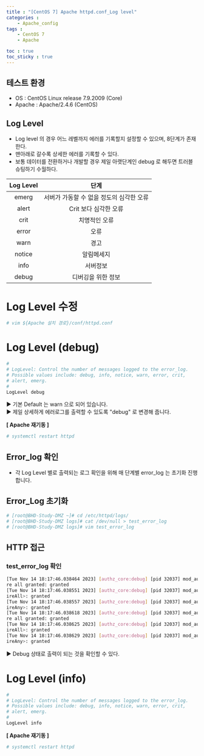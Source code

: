 ```yaml
---
title : "[CentOS 7] Apache httpd.conf_Log level"
categories :
    - Apache_config
tags :
    - CentOS 7
    - Apache

toc : true
toc_sticky : true
---
```


## 테스트 환경
- OS : CentOS Linux release 7.9.2009 (Core)
- Apache : Apache/2.4.6 (CentOS)

## Log Level

- Log level 의 경우 어느 레벨까지 에러를 기록할지 설정할 수 있으며, 8단계가 존재한다.
- 맨아래로 갈수록 상세한 에러를 기록할 수 있다.
- 보통 데이터를 전환하거나 개발할 경우 제일 아랫단계인 debug 로 해두면 트러블 슈팅하기 수월하다.

|**Log Level**|**단계**|
|:---:|:---:|
|emerg|서버가 가동할 수 없을 정도의 심각한 오류|
|alert|Crit 보다 심각한 오류|
|crit|치명적인 오류|
|error|오류|
|warn|경고|
|notice|알림메세지|
|info|서버정보|
|debug|디버깅을 위한 정보|

# Log Level 수정
```bash
# vim ${Apache 설치 경로}/conf/httpd.conf
```

# Log Level (debug)
```bash
#
# LogLevel: Control the number of messages logged to the error_log.
# Possible values include: debug, info, notice, warn, error, crit,
# alert, emerg.
#
LogLevel debug
```
▶ 기본 Default 는 warn 으로 되어 있습니다. <br>
▶ 제일 상세하게 에러로그를 출력할 수 있도록 "debug" 로 변경해 줍니다.

**[ Apache 재기동 ]**
```bash
# systemctl restart httpd
```

## Error_log 확인
- 각 Log Level 별로 출력되는 로그 확인을 위해 매 단계별 error_log 는 초기화 진행합니다.

## Error_Log 초기화
```bash
# [root@BHD-Study-DMZ ~]# cd /etc/httpd/logs/
# [root@BHD-Study-DMZ logs]# cat /dev/null > test_error_log
# [root@BHD-Study-DMZ logs]# vim test_error_log
```

## HTTP 접근
### test_error_log 확인
```bash
[Tue Nov 14 18:17:46.038464 2023] [authz_core:debug] [pid 32037] mod_authz_core.c(809): [client 183.99.76.4:60868] AH01626: authorization result of Requi
re all granted: granted
[Tue Nov 14 18:17:46.038551 2023] [authz_core:debug] [pid 32037] mod_authz_core.c(809): [client 183.99.76.4:60868] AH01626: authorization result of <Requ
ireAll>: granted
[Tue Nov 14 18:17:46.038557 2023] [authz_core:debug] [pid 32037] mod_authz_core.c(809): [client 183.99.76.4:60868] AH01626: authorization result of <Requ
ireAny>: granted
[Tue Nov 14 18:17:46.038618 2023] [authz_core:debug] [pid 32037] mod_authz_core.c(809): [client 183.99.76.4:60868] AH01626: authorization result of Requi
re all granted: granted
[Tue Nov 14 18:17:46.038625 2023] [authz_core:debug] [pid 32037] mod_authz_core.c(809): [client 183.99.76.4:60868] AH01626: authorization result of <Requ
ireAll>: granted
[Tue Nov 14 18:17:46.038629 2023] [authz_core:debug] [pid 32037] mod_authz_core.c(809): [client 183.99.76.4:60868] AH01626: authorization result of <Requ
ireAny>: granted
```
▶ Debug 상태로 출력이 되는 것을 확인할 수 있다.

# Log Level (info)
```bash
#
# LogLevel: Control the number of messages logged to the error_log.
# Possible values include: debug, info, notice, warn, error, crit,
# alert, emerg.
#
LogLevel info
```

**[ Apache 재기동 ]**
```bash
# systemctl restart httpd
```